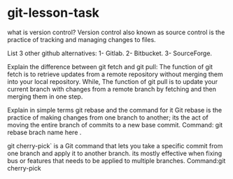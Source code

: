 # git-lesson-task
what is version control?
Version control also known as source control is the practice of tracking and managing changes to files.

List 3 other github alternatives:
1- Gitlab.
2- Bitbucket.
3- SourceForge.

Explain the difference between git fetch and git pull:
The function of git fetch is to retrieve updates from a remote repository without merging them into your local repository.
While,
The function of git pull is to update your current branch with changes from a remote branch by fetching and then merging them in one step.

Explain in simple terms git rebase and the command for it
Git rebase is the practice of making changes from one branch to another; its the act of moving the entire branch of commits to a new base commit.
Command: git rebase brach name here .


git cherry-pick` is a Git command that lets you take a specific commit from one branch and apply it to another branch. its mostly effective when fixing bus or features that needs to be applied to multiple branches.
Command:git cherry-pick <commit-hash>
